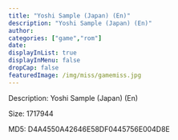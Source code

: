 ```yaml
---
title: "Yoshi Sample (Japan) (En)"
description: "Yoshi Sample (Japan) (En)"
author: 
categories: ["game","rom"]
date: 
displayInList: true
displayInMenu: false
dropCap: false
featuredImage: /img/miss/gamemiss.jpg
---
```


Description: Yoshi Sample (Japan) (En)

Size: 1717944

MD5: D4A4550A42646E58DF0445756E004D8E

